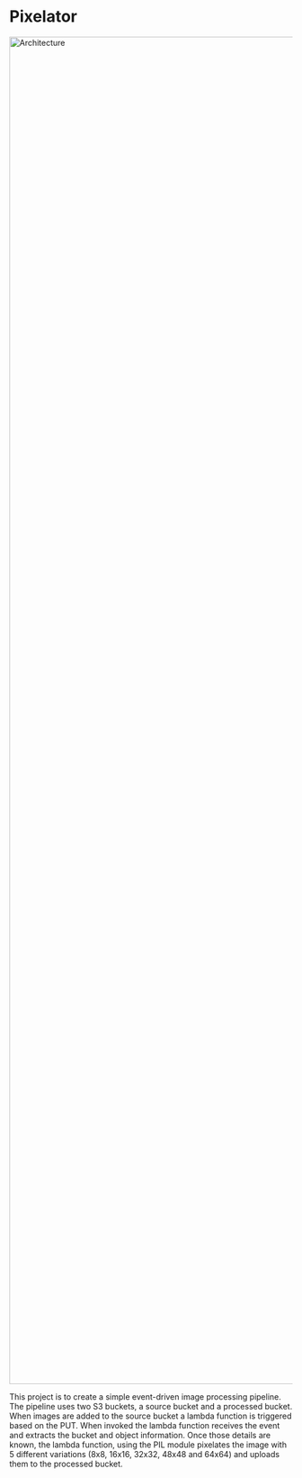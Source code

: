 # Pixelator

<img width="2392" alt="Architecture" src="https://github.com/Denish-Pasupuleti/Pixelator/assets/24259706/029b1070-e2ea-4242-9602-aae1f8796d86">
   

This project is to create a simple event-driven image processing pipeline. The pipeline uses two S3 buckets, a source bucket and a processed bucket. When images are added to the source bucket a lambda function is triggered based on the PUT. When invoked the lambda function receives the event and extracts the bucket and object information. Once those details are known, the lambda function, using the PIL module pixelates the image with 5 different variations (8x8, 16x16, 32x32, 48x48 and 64x64) and uploads them to the processed bucket.
